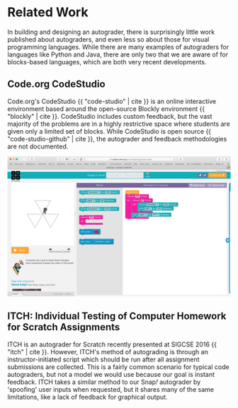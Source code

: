 # Related Work

In building and designing an autograder, there is surprisingly little work published about autograders, and even less so about those for visual programming languages. While there are many examples of autograders for languages like Python and Java, there are only two that we are aware of for blocks-based languages, which are both very recent developments.

## Code.org CodeStudio
Code.org's CodeStudio {{ "code-studio" | cite }} is an online interactive environment based around the open-source Blockly environment {{ "blockly" | cite }}.  CodeStudio includes custom feedback, but the vast majority of the problems are in a highly restrictive space where students are given only a limited set of blocks. While CodeStudio is open source {{ "code-studio-github" | cite }}, the autograder and feedback methodologies are not documented.

![A typical example of a CodeStudio problem that gives students only a few blocks to work with, and has a fairly constrained solution space.](images/blockly-example.png)

## ITCH: Individual Testing of Computer Homework for Scratch Assignments

ITCH is an autograder for Scratch recently presented at SIGCSE 2016 {{ "itch" | cite }}. However, ITCH's method of autograding is through an instructor-initiated script which should be run after all assignment submissions are collected. This is a fairly common scenario for typical code autograders, but not a model we would use because our goal is instant feedback. ITCH takes a similar method to our Snap<em>!</em> autograder by 'spoofing' user inputs when requested, but it shares many of the same limitations, like a lack of feedback for graphical output.
